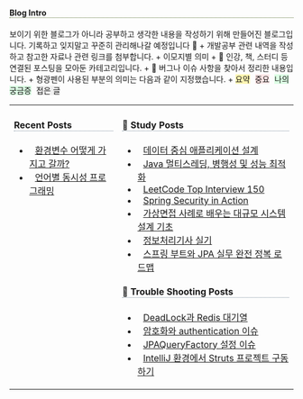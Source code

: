 <h4 style="border-bottom: 1px dotted darkolivegreen;">Blog Intro</h4>
보이기 위한 블로그가 아니라 공부하고 생각한 내용을 작성하기 위해 만들어진 블로그입니다. 기록하고 잊지말고 꾸준히 관리해나갈 예정입니다 🙂
+ 개발공부 관련 내역을 작성하고 참고한 자료나 관련 링크를 첨부합니다.
+ 이모지별 의미
  + 📖 인강, 책, 스터디 등 연결된 포스팅을 모아둔 카테고리입니다.
  + 🚴 버그나 이슈 사항을 찾아서 정리한 내용입니다.
+ 형광펜이 사용된 부분의 의미는 다음과 같이 지정했습니다.
  + <span style="background-color:#fff5b1; margin-right:5px">요약</span>
    <span style="background-color:#FFE6E6; margin-right:5px">중요</span>
    <span style="background-color:#DCFFE4; margin-right:5px">나의 궁금증</span>
    <span style="background-color:#f0f0f0; margin-right:5px">접은 글</span>

<br>

<table>
    <tr>
      <td style="vertical-align : top;">
        <h4 style="border-bottom: 1px dotted lightslategrey;">Recent Posts</h4>
        <ul>
          <li>
            <span class="details" style="margin-left: 10px;">
              <a href="{{site.baseurl}}/devops/2023/05/08/DevOps.html#환경변수-어떻게-가지고-갈까">환경변수 어떻게 가지고 갈까?</a>
            </span>
          </li>
          <li>
            <span class="details" style="margin-left: 10px;">
              <a href="{{site.baseurl}}/cs/2023/04/13/CS.html#언어별-동시성-프로그래밍">언어별 동시성 프로그래밍</a>
            </span>
          </li>
        </ul>
      </td>
      <td style="vertical-align : top;">
        <h4 style="border-bottom: 1px dotted lightslategrey;">📖 Study Posts</h4>
        <ul>
          <li>
            <span class="details" style="margin-left: 10px;">
              <a href="{{site.baseurl}}/study/2024/05/06/DDIA.html">데이터 중심 애플리케이션 설계</a>
            </span>
          </li>
          <li>
            <span class="details" style="margin-left: 10px;">
              <a href="{{site.baseurl}}/study/2024/01/30/Java_multithread.html">Java 멀티스레딩, 병행성 및 성능 최적화</a>
            </span>
          </li>
          <li>
            <span class="details" style="margin-left: 10px;">
              <a href="{{site.baseurl}}/study/2023/08/25/Leetcode.html">LeetCode Top Interview 150</a>
            </span>
          </li>
          <li>
            <span class="details" style="margin-left: 10px;">
              <a href="{{site.baseurl}}/study/2023/04/14/Spring_security_in_action.html">Spring Security in Action</a>
            </span>
          </li>
          <li>
            <span class="details" style="margin-left: 10px;">
              <a href="{{site.baseurl}}/study/2023/04/13/CS_large_scale_system_design.html">가상면접 사례로 배우는 대규모 시스템 설계 기초</a>
            </span>
          </li>
          <li>
            <span class="details" style="margin-left: 10px;">
              <a href="{{site.baseurl}}/study/2023/04/13/CS_certificate.html">정보처리기사 실기</a>
            </span>
          </li>
          <li>
            <span class="details" style="margin-left: 10px;">
              <a href="{{site.baseurl}}/study/2023/04/15/JPA_inflearn_roadmap.html">스프링 부트와 JPA 실무 완전 정복 로드맵</a>
            </span>
          </li>
        </ul>
        <h4 style="border-bottom: 1px dotted lightslategrey;">🚴 Trouble Shooting Posts</h4>
        <ul>
          <li>
            <span class="details" style="margin-left: 10px;">
              <a href="{{site.baseurl}}/backend/2023/05/04/Database.html#deadlock과-redis-대기열">DeadLock과 Redis 대기열</a>
            </span>
          </li>
          <li>
            <span class="details" style="margin-left: 10px;">
              <a href="{{site.baseurl}}/backend/2023/04/14/Spring.html#암호화와-authentication-이슈">암호화와 authentication 이슈</a>
            </span>
          </li>
          <li>
            <span class="details" style="margin-left: 10px;">
              <a href="{{site.baseurl}}/backend/2023/04/15/JPA.html#-jpaqueryfactory-설정-이슈">JPAQueryFactory 설정 이슈</a>
            </span>
          </li>
          <li>
            <span class="details" style="margin-left: 10px;">
              <a href="{{site.baseurl}}/tool/2023/05/08/Tools.html#-intellij-환경에서-struts-프로젝트-구동하기">IntelliJ 환경에서 Struts 프로젝트 구동하기</a>
            </span>
          </li>
        </ul>
      </td>
    </tr>
</table>


<div style="padding:3px; margin:200px 0;"></div>